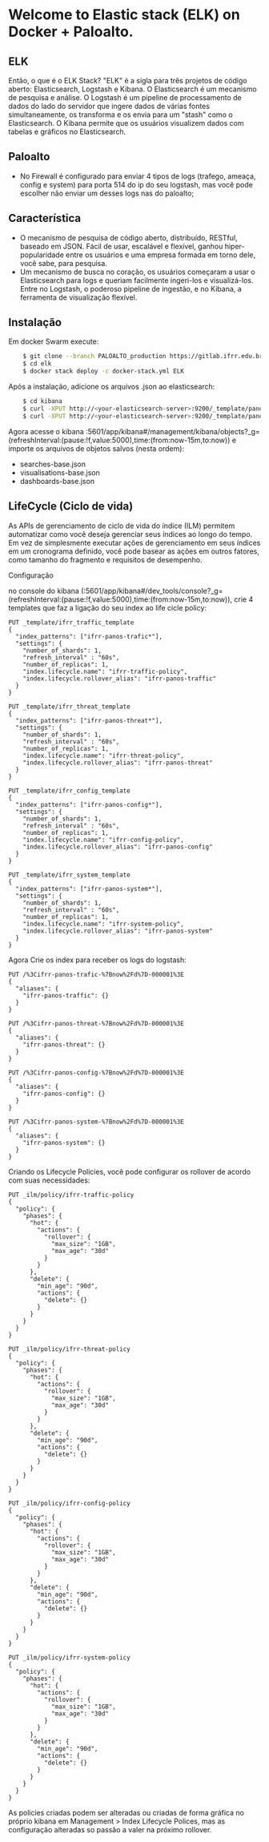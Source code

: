 # Welcome to Elastic stack (ELK) on Docker + Paloalto.

## ELK

Então, o que é o ELK Stack? "ELK" é a sigla para três projetos de código aberto: Elasticsearch, Logstash e Kibana. O Elasticsearch é um mecanismo de pesquisa e análise. O Logstash é um pipeline de processamento de dados do lado do servidor que ingere dados de várias fontes simultaneamente, os transforma e os envia para um "stash" como o Elasticsearch.
O Kibana permite que os usuários visualizem dados com tabelas e gráficos no Elasticsearch.

## Paloalto

- No Firewall é configurado para enviar 4 tipos de logs (trafego, ameaça, config e system) para porta 514 do ip do seu logstash, mas você pode escolher não enviar um desses logs nas do paloalto;

## Característica

- O mecanismo de pesquisa de código aberto, distribuído, RESTful, baseado em JSON. Fácil de usar, escalável e flexível, ganhou hiper-popularidade entre os usuários e uma empresa formada em torno dele, você sabe, para pesquisa.
- Um mecanismo de busca no coração, os usuários começaram a usar o Elasticsearch para logs e queriam facilmente ingeri-los e visualizá-los. Entre no Logstash, o poderoso pipeline de ingestão, e no Kibana, a ferramenta de visualização flexível.

## Instalação

Em docker Swarm execute:

```sh     
    $ git clone --branch PALOALTO_production https://gitlab.ifrr.edu.br/infra/elk.git
    $ cd elk
    $ docker stack deploy -c docker-stack.yml ELK
```

Após a instalação, adicione os arquivos .json ao elasticsearch:

```sh     
    $ cd kibana
    $ curl -XPUT http://<your-elasticsearch-server>:9200/_template/panos-traffic?pretty -H 'Content-Type: application/json' -d @traffic_template_mapping-v1.json
    $ curl -XPUT http://<your-elasticsearch-server>:9200/_template/panos-threat?pretty -H 'Content-Type: application/json' -d @threat_template_mapping-v1.json
```

Agora acesse o kibana <your-elasticsearch-server>:5601/app/kibana#/management/kibana/objects?_g=(refreshInterval:(pause:!f,value:5000),time:(from:now-15m,to:now)) e importe os arquivos de objetos salvos (nesta ordem):

- searches-base.json
- visualisations-base.json
- dashboards-base.json

## LifeCycle (Ciclo de vida)

As APIs de gerenciamento de ciclo de vida do índice (ILM) permitem automatizar como você deseja gerenciar seus índices ao longo do tempo. Em vez de simplesmente executar ações de gerenciamento em seus índices em um cronograma definido, você pode basear as ações em outros fatores, como tamanho do fragmento e requisitos de desempenho.

Configuração

no console do kibana (<your-elasticsearch-server>:5601/app/kibana#/dev_tools/console?_g=(refreshInterval:(pause:!f,value:5000),time:(from:now-15m,to:now)), crie 4 templates que faz a ligação do seu index ao life cicle policy:

```
PUT _template/ifrr_traffic_template
{
  "index_patterns": ["ifrr-panos-trafic*"],       
  "settings": {
    "number_of_shards": 1,
    "refresh_interval" : "60s",
    "number_of_replicas": 1,
    "index.lifecycle.name": "ifrr-traffic-policy",    
    "index.lifecycle.rollover_alias": "ifrr-panos-traffic"    
  }
}

PUT _template/ifrr_threat_template
{
  "index_patterns": ["ifrr-panos-threat*"],       
  "settings": {
    "number_of_shards": 1,
    "refresh_interval" : "60s",
    "number_of_replicas": 1,
    "index.lifecycle.name": "ifrr-threat-policy",    
    "index.lifecycle.rollover_alias": "ifrr-panos-threat"    
  }
}

PUT _template/ifrr_config_template
{
  "index_patterns": ["ifrr-panos-config*"],       
  "settings": {
    "number_of_shards": 1,
    "refresh_interval" : "60s",
    "number_of_replicas": 1,
    "index.lifecycle.name": "ifrr-config-policy",    
    "index.lifecycle.rollover_alias": "ifrr-panos-config"    
  }
}

PUT _template/ifrr_system_template
{
  "index_patterns": ["ifrr-panos-system*"],       
  "settings": {
    "number_of_shards": 1,
    "refresh_interval" : "60s",
    "number_of_replicas": 1,
    "index.lifecycle.name": "ifrr-system-policy",    
    "index.lifecycle.rollover_alias": "ifrr-panos-system"    
  }
}
```

Agora Crie os index para receber os logs do logstash:

```
PUT /%3Cifrr-panos-trafic-%7Bnow%2Fd%7D-000001%3E 
{
  "aliases": {
    "ifrr-panos-traffic": {}
  }
}

PUT /%3Cifrr-panos-threat-%7Bnow%2Fd%7D-000001%3E 
{
  "aliases": {
    "ifrr-panos-threat": {}
  }
}

PUT /%3Cifrr-panos-config-%7Bnow%2Fd%7D-000001%3E 
{
  "aliases": {
    "ifrr-panos-config": {}
  }
}

PUT /%3Cifrr-panos-system-%7Bnow%2Fd%7D-000001%3E 
{
  "aliases": {
    "ifrr-panos-system": {}
  }
}
```

Criando os Lifecycle Policies, você pode configurar os rollover de acordo com suas necessidades:

``` 
PUT _ilm/policy/ifrr-traffic-policy
{
  "policy": {                       
    "phases": {
      "hot": {                      
        "actions": {
          "rollover": {             
            "max_size": "1GB",
            "max_age": "30d"
          }
        }
      },
      "delete": {
        "min_age": "90d",           
        "actions": {
          "delete": {}              
        }
      }
    }
  }
}

PUT _ilm/policy/ifrr-threat-policy
{
  "policy": {                       
    "phases": {
      "hot": {                      
        "actions": {
          "rollover": {             
            "max_size": "1GB",
            "max_age": "30d"
          }
        }
      },
      "delete": {
        "min_age": "90d",           
        "actions": {
          "delete": {}              
        }
      }
    }
  }
}

PUT _ilm/policy/ifrr-config-policy
{
  "policy": {                       
    "phases": {
      "hot": {                      
        "actions": {
          "rollover": {             
            "max_size": "1GB",
            "max_age": "30d"
          }
        }
      },
      "delete": {
        "min_age": "90d",           
        "actions": {
          "delete": {}              
        }
      }
    }
  }
}

PUT _ilm/policy/ifrr-system-policy
{
  "policy": {                       
    "phases": {
      "hot": {                      
        "actions": {
          "rollover": {             
            "max_size": "1GB",
            "max_age": "30d"
          }
        }
      },
      "delete": {
        "min_age": "90d",           
        "actions": {
          "delete": {}              
        }
      }
    }
  }
}
```

As policies criadas podem ser alteradas ou criadas de forma gráfica no próprio kibana em Management > Index Lifecycle Polices, mas as configuração alteradas so passão a valer na próximo rollover.
